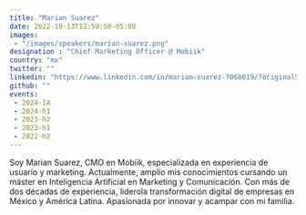 ```yaml
---
title: "Marian Suarez"
date: 2022-10-13T12:59:58-05:00
images: 
 - "/images/speakers/marian-suarez.png"
designation : "Chief Marketing Officer @ Mobiik"
country: "mx"
twitter: ""
linkedin: "https://www.linkedin.com/in/marian-suarez-706b019/?originalSubdomain=mx"
github: ""
events: 
 - 2024-IA
 - 2024-h1
 - 2023-h2
 - 2023-h1
 - 2022-h2
---
```


Soy Marian Suarez, CMO en Mobiik, especializada en experiencia de usuario y marketing. Actualmente, amplío mis conocimientos cursando un máster en Inteligencia
Artificial en Marketing y Comunicación. Con más de dos décadas de experiencia, liderola transformación digital de empresas en México y América Latina. Apasionada por innovar y acampar con mi familia.